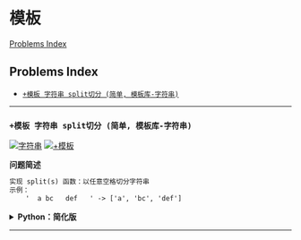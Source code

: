 # 模板

[Problems Index](#problems-index)

<!-- Tag: [模板]、+模板 -->

Problems Index
---
- [`+模板 字符串 split切分 (简单, 模板库-字符串)`](#模板-字符串-split切分-简单-模板库-字符串)

---

### `+模板 字符串 split切分 (简单, 模板库-字符串)`

[![字符串](https://img.shields.io/badge/字符串-lightgray.svg)](数据结构-字符串.md)
[![+模板](https://img.shields.io/badge/+模板-lightgray.svg)](基础-模板.md)

<!-- Tag: 字符串 -->

<summary><b>问题简述</b></summary>

```txt
实现 split(s) 函数：以任意空格切分字符串
示例：
    '  a bc   def   ' -> ['a', 'bc', 'def']
```

<!-- <div align="center"><img src="../_assets/xxx.png" height="300" /></div> -->

<details><summary><b>Python：简化版</b></summary>

```python
def split(s):
    ret = []
    l, r = 0, 0
    while r < len(s):
        while r < len(s) and s[r] == ' ':  # 跳过空格
            r += 1
        
        l = r  # 单词首位
        while r < len(s) and s[r] != ' ':  # 跳过字符
            r += 1

        if l < r:  # 如果存在字符
            ret.append(s[l: r])
    
    return ret
```

</details>

---
